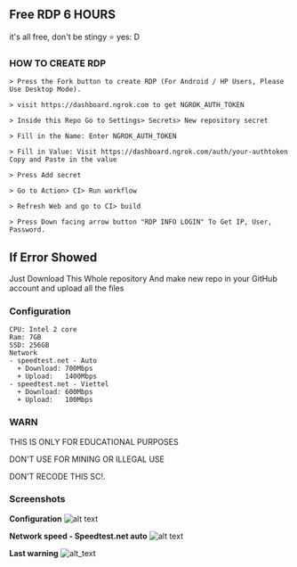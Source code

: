 

## Free RDP 6 HOURS

it's all free, don't be stingy ⭐️ yes: D

### HOW TO CREATE RDP
```
> Press the Fork button to create RDP (For Android / HP Users, Please Use Desktop Mode).

> visit https://dashboard.ngrok.com to get NGROK_AUTH_TOKEN

> Inside this Repo Go to Settings> Secrets> New repository secret

> Fill in the Name: Enter NGROK_AUTH_TOKEN

> Fill in Value: Visit https://dashboard.ngrok.com/auth/your-authtoken Copy and Paste in the value

> Press Add secret 

> Go to Action> CI> Run workflow

> Refresh Web and go to CI> build

> Press Down facing arrow button "RDP INFO LOGIN" To Get IP, User, Password.
```
## If Error Showed

Just Download This Whole repository And make new repo in your GitHub account and upload all the files

### Configuration
```
CPU: Intel 2 core
Ram: 7GB
SSD: 256GB
Network
- speedtest.net - Auto
  + Download: 700Mbps
  + Upload:   1400Mbps
- speedtest.net - Viettel
  + Download: 600Mbps
  + Upload:   100Mbps
```
### WARN

THIS IS ONLY FOR EDUCATIONAL PURPOSES

DON'T USE FOR MINING OR ILLEGAL USE

DON'T RECODE THIS SC!.

### Screenshots

**Configuration**
![alt text](https://cdn.discordapp.com/attachments/886275175480426557/920171813001130084/unknown.png)

**Network speed - Speedtest.net auto**
![alt text](https://cdn.discordapp.com/attachments/886275175480426557/920171007115927592/unknown.png)

**Last warning**
![alt_text](https://cdn.discordapp.com/attachments/886275175480426557/920977456406609940/unknown.png)



